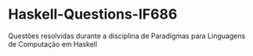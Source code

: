 # Haskell-Questions-IF686
Questões resolvidas durante a disciplina de Paradigmas para Linguagens de Computação em Haskell
